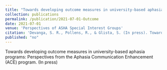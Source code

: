 ```yaml
---
title: "Towards developing outcome measures in university-based aphasia programs: Perspectives from the Aphasia Communication Enhancement (ACE) program. (In press)"
collection: publications
permalink: /publication/2021-07-01-Outcome
date: 2021-07-01
venue: 'Perspectives of ASHA Special Interest Groups'
citation: 'Devanga, S. R., Pollens, R., & Glista, S. (In press). Towards developing outcome measures in university-based aphasia programs: Perspectives from the Aphasia Communication Enhancement (ACE) program. Perspectives of ASHA Special Interest Groups.'
published: "no"
---
```

Towards developing outcome measures in university-based aphasia programs: Perspectives from the Aphasia Communication Enhancement (ACE) program. (In press)